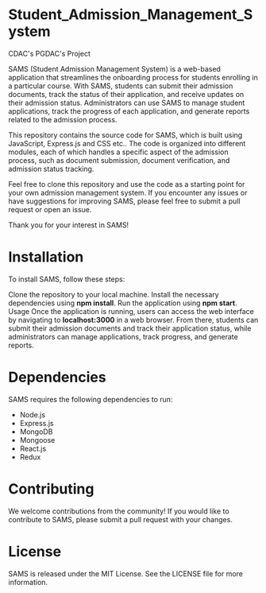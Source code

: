 # Student_Admission_Management_System
CDAC's PGDAC's Project

SAMS (Student Admission Management System) is a web-based application that streamlines the onboarding process for students enrolling in a particular course. With SAMS, students can submit their admission documents, track the status of their application, and receive updates on their admission status. Administrators can use SAMS to manage student applications, track the progress of each application, and generate reports related to the admission process.

This repository contains the source code for SAMS, which is built using JavaScript, Express.js and CSS etc.. The code is organized into different modules, each of which handles a specific aspect of the admission process, such as document submission, document verification, and admission status tracking.

Feel free to clone this repository and use the code as a starting point for your own admission management system. If you encounter any issues or have suggestions for improving SAMS, please feel free to submit a pull request or open an issue.

Thank you for your interest in SAMS!


# Installation

To install SAMS, follow these steps:

Clone the repository to your local machine.
Install the necessary dependencies using **npm install**.
Run the application using **npm start**.
Usage
Once the application is running, users can access the web interface by navigating to **localhost:3000** in a web browser. From there, students can submit their admission documents and track their application status, while administrators can manage applications, track progress, and generate reports.

# Dependencies
SAMS requires the following dependencies to run:

- Node.js
- Express.js
- MongoDB
- Mongoose
- React.js
- Redux
# Contributing
We welcome contributions from the community! If you would like to contribute to SAMS, please submit a pull request with your changes.

# License
SAMS is released under the MIT License. See the LICENSE file for more information.
